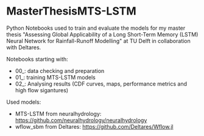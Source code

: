 # MasterThesisMTS-LSTM

Python Notebooks used to train and evaluate the models for my master thesis "Assessing Global Applicability of a Long Short-Term Memory (LSTM) Neural Network for Rainfall-Runoff Modelling" at TU Delft in collaboration with Deltares. 

Notebooks starting with:
  - 00_: data checking and preparation
  - 01_: training MTS-LSTM models
  - 02_: Analysing results (CDF curves, maps, performance metrics and high flow sigantures) 

Used models: 
  - MTS-LSTM from neuralhydrology: https://github.com/neuralhydrology/neuralhydrology
  - wflow_sbm from Deltares: https://github.com/Deltares/Wflow.jl
